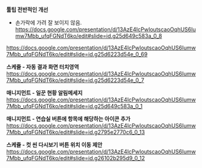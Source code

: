 
**툴팁 전반적인 개선**
 - 손가락에 가려 잘 보이지 않음.
https://docs.google.com/presentation/d/13AzE4IcPwIoutscaoOqhUS6Iumw7Mbb_ufqFGNdT6ko/edit#slide=id.g25d649c583a_0_8

https://docs.google.com/presentation/d/13AzE4IcPwIoutscaoOqhUS6Iumw7Mbb_ufqFGNdT6ko/edit#slide=id.g25d6223d54e_0_69


**스케줄 - 자동 결과 화면 터치영역**
https://docs.google.com/presentation/d/13AzE4IcPwIoutscaoOqhUS6Iumw7Mbb_ufqFGNdT6ko/edit#slide=id.g25d6223d54e_0_7


**매니지먼트 - 일꾼 현황 알림메세지** 
https://docs.google.com/presentation/d/13AzE4IcPwIoutscaoOqhUS6Iumw7Mbb_ufqFGNdT6ko/edit#slide=id.g25d649c583a_0_1


**매니지먼트 - 연습실 버튼에 항목에 해당하는 아이콘 추가**
https://docs.google.com/presentation/d/13AzE4IcPwIoutscaoOqhUS6Iumw7Mbb_ufqFGNdT6ko/edit#slide=id.g2795e2770c6_0_13



**스케쥴 - 컷 씬 다시보기 버튼 위치 이동 제안**
https://docs.google.com/presentation/d/13AzE4IcPwIoutscaoOqhUS6Iumw7Mbb_ufqFGNdT6ko/edit#slide=id.g26102b295d9_0_12
